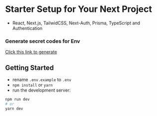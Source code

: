 # Starter Setup for Your Next Project
- React, Next.js, TailwidCSS, Next-Auth, Prisma, TypeScript and Authentication
### Generate secret codes for Env
[Click this link to generate](https://generate-secret.vercel.app/32)

## Getting Started

- rename `.env.example` to `.env`
- `npm install` or `yarn`
- run the development server:

```bash
npm run dev
# or
yarn dev
```
